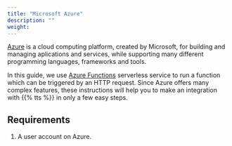 ```yaml
---
title: "Microsoft Azure"
description: ""
weight: 
---
```


[Azure](https://azure.microsoft.com/) is a cloud computing platform, created by Microsoft, for building and managing aplications and services, while supporting many different programming languages, frameworks and tools.

<!--more-->

In this guide, we use [Azure Functions](https://docs.microsoft.com/en-us/azure/azure-functions/) serverless service to run a function which can be triggered by an HTTP request. Since Azure offers many complex features, these instructions will help you to make an integration with {{% tts %}} in only a few easy steps.

## Requirements

1. A user account on Azure.
